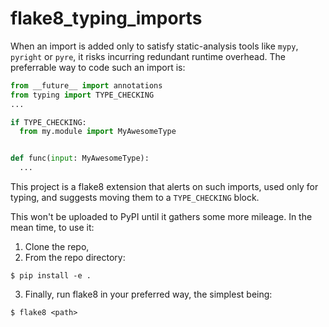 # flake8_typing_imports

When an import is added only to satisfy static-analysis tools like `mypy`, `pyright` or `pyre`, it risks incurring redundant runtime overhead. The preferrable way to code such an import is:

```python
from __future__ import annotations
from typing import TYPE_CHECKING
...

if TYPE_CHECKING:
  from my.module import MyAwesomeType


def func(input: MyAwesomeType):
  ...
```

This project is a flake8 extension that alerts on such imports, used only for typing, and suggests moving them to a `TYPE_CHECKING` block.


This won't be uploaded to PyPI until it gathers some more mileage. In the mean time, to use it:
1. Clone the repo,
2. From the repo directory:
```
$ pip install -e .
```
3. Finally, run flake8 in your preferred way, the simplest being:
```
$ flake8 <path> 
```

